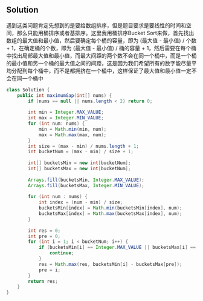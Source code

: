 ## Solution
遇到这类问题肯定先想到的是要给数组排序，但是题目要求是要线性的时间和空间，那么只能用桶排序或者基排序。这里我用桶排序Bucket Sort来做，首先找出数组的最大值和最小值，然后要确定每个桶的容量，即为 (最大值 - 最小值) / 个数 + 1，在确定桶的个数，即为 (最大值 - 最小值) / 桶的容量 + 1，然后需要在每个桶中找出局部最大值和最小值，而最大间距的两个数不会在同一个桶中，而是一个桶的最小值和另一个桶的最大值之间的间距，这是因为我们希望所有的数字能尽量平均分配到每个桶中，而不是都拥挤在一个桶中，这样保证了最大值和最小值一定不会在同一个桶中

```java
class Solution {
    public int maximumGap(int[] nums) {
        if (nums == null || nums.length < 2) return 0;
        
        int min = Integer.MAX_VALUE;
        int max = Integer.MIN_VALUE;
        for (int num: nums) {
            min = Math.min(min, num);
            max = Math.max(max, num);
        }
        int size = (max - min) / nums.length + 1;
        int bucketNum = (max - min) / size + 1;
        
        int[] bucketsMin = new int[bucketNum];
        int[] bucketsMax = new int[bucketNum];
        
        Arrays.fill(bucketsMin, Integer.MAX_VALUE);
        Arrays.fill(bucketsMax, Integer.MIN_VALUE);
        
        for (int num : nums) {
            int index = (num - min) / size;
            bucketsMin[index] = Math.min(bucketsMin[index], num);
            bucketsMax[index] = Math.max(bucketsMax[index], num);
        }
        
        int res = 0;
        int pre = 0;
        for (int i = 1; i < bucketNum; i++) {
            if (bucketsMin[i] == Integer.MAX_VALUE || bucketsMax[i] == Integer.MIN_VALUE) {
                continue;
            }
            res = Math.max(res, bucketsMin[i] - bucketsMax[pre]);
            pre = i;
        }
        return res;
    }
}
```